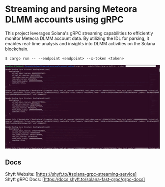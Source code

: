 # Streaming and parsing Meteora DLMM accounts using gRPC

This project leverages Solana's gRPC streaming capabilities to efficiently monitor Meteora DLMM account data. By utilizing the IDL for parsing, it enables real-time analysis and insights into DLMM activities on the Solana blockchain.

```
$ cargo run -- --endpoint <endpoint> --x-token <token>
```

![screenshot](assets/usage-screenshot.png?raw=true "Screenshot")

## Docs
Shyft Website: [https://shyft.to/#solana-grpc-streaming-service]  
Shyft gRPC Docs: [https://docs.shyft.to/solana-fast-grpc/grpc-docs]
